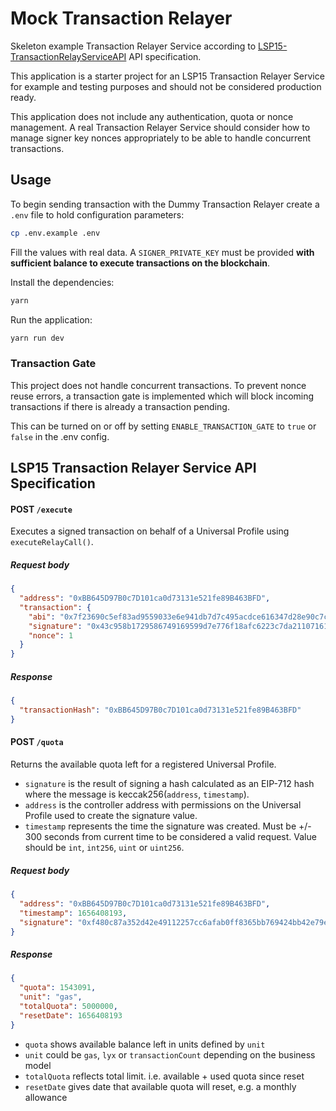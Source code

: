 # Mock Transaction Relayer

Skeleton example Transaction Relayer Service according to [LSP15-TransactionRelayServiceAPI](https://github.com/lukso-network/LIPs/blob/main/LSPs/LSP-15-TransactionRelayServiceAPI.md) API specification.

This application is a starter project for an LSP15 Transaction Relayer Service for example and testing purposes and should not be considered production ready.

This application does not include any authentication, quota or nonce management. A real Transaction Relayer Service should consider how to manage signer key nonces appropriately to be able to handle concurrent transactions.

## Usage

To begin sending transaction with the Dummy Transaction Relayer create a `.env` file to hold configuration parameters:

```sh
cp .env.example .env
```

Fill the values with real data. A `SIGNER_PRIVATE_KEY` must be provided **with sufficient balance to execute transactions on the blockchain**.

Install the dependencies:

```sh
yarn
```

Run the application:

```sh
yarn run dev
```

### Transaction Gate

This project does not handle concurrent transactions. To prevent nonce reuse errors, a transaction gate is implemented which will block incoming transactions if there is already a transaction pending.

This can be turned on or off by setting `ENABLE_TRANSACTION_GATE` to `true` or `false` in the .env config.

## LSP15 Transaction Relayer Service API Specification

#### POST `/execute`

Executes a signed transaction on behalf of a Universal Profile using `executeRelayCall()`.

##### Request body

```json
{
  "address": "0xBB645D97B0c7D101ca0d73131e521fe89B463BFD",
  "transaction": {
    "abi": "0x7f23690c5ef83ad9559033e6e941db7d7c495acdce616347d28e90c7ce47cbfcfcad3bc5000000000000000000000000000000000000000000000000000000000000004000000000000000000000000000000000000000000000000000000000000000596f357c6aa5a21984a83b7eef4cb0720ac1fcf5a45e9d84c653d97b71bbe89b7a728c386a697066733a2f2f516d624b43744b4d7573376741524470617744687a32506a4e36616f64346b69794e436851726d3451437858454b00000000000000",
    "signature": "0x43c958b1729586749169599d7e776f18afc6223c7da21107161477d291d497973b4fc50a724b1b2ab98f3f8cf1d5cdbbbdf3512e4fbfbdc39732229a15beb14a1b",
    "nonce": 1
  }
}
```

##### Response

```json
{
  "transactionHash": "0xBB645D97B0c7D101ca0d73131e521fe89B463BFD"
}
```

#### POST `/quota`

Returns the available quota left for a registered Universal Profile.

- `signature` is the result of signing a hash calculated as an EIP-712 hash where the message is keccak256(`address`, `timestamp`).
- `address` is the controller address with permissions on the Universal Profile used to create the signature value.
- `timestamp` represents the time the signature was created. Must be +/- 300 seconds from current time to be considered a valid request. Value should be `int`, `int256`, `uint` or `uint256`.

##### Request body

```json
{
  "address": "0xBB645D97B0c7D101ca0d73131e521fe89B463BFD",
  "timestamp": 1656408193,
  "signature": "0xf480c87a352d42e49112257cc6afab0ff8365bb769424bb42e79e78cd11debf24fd5665b03407d8c2ce994cf5d718031a51a657d4308f146740e17e15b9747ef1b"
}
```

##### Response

```json
{
  "quota": 1543091,
  "unit": "gas",
  "totalQuota": 5000000,
  "resetDate": 1656408193
}
```

- `quota` shows available balance left in units defined by `unit`
- `unit` could be `gas`, `lyx` or `transactionCount` depending on the business model
- `totalQuota` reflects total limit. i.e. available + used quota since reset
- `resetDate` gives date that available quota will reset, e.g. a monthly allowance

